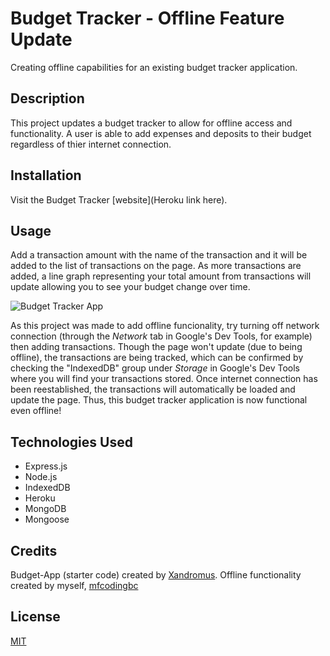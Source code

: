 # Budget Tracker - Offline Feature Update

Creating offline capabilities for an existing budget tracker application.

## Description

This project updates a budget tracker to allow for offline access and functionality. A user is able to add expenses and deposits to their budget regardless of thier internet connection.

## Installation

Visit the Budget Tracker [website](Heroku link here).

## Usage

Add a transaction amount with the name of the transaction and it will be added to the list of transactions on the page. As more transactions are added, a line graph representing your total amount from transactions will update allowing you to see your budget change over time.

![Budget Tracker App](./Develop/assets/)

As this project was made to add offline funcionality, try turning off network connection (through the _Network_ tab in Google's Dev Tools, for example) then adding transactions. Though the page won't update (due to being offline), the transactions are being tracked, which can be confirmed by checking the "IndexedDB" group under _Storage_ in Google's Dev Tools where you will find your transactions stored. Once internet connection has been reestablished, the transactions will automatically be loaded and update the page. Thus, this budget tracker application is now functional even offline!

## Technologies Used

- Express.js
- Node.js
- IndexedDB
- Heroku
- MongoDB
- Mongoose

## Credits

Budget-App (starter code) created by [Xandromus](https://github.com/Xandromus).
Offline functionality created by myself, [mfcodingbc](https://github.com/mfcodingbc)

## License

[MIT](https://choosealicense.com/licenses/mit/)

